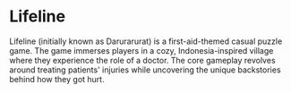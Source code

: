 # Lifeline

Lifeline (initially known as Darurarurat) is a first-aid-themed casual puzzle game. The game immerses players in a cozy, Indonesia-inspired village where they experience the role of a doctor. The core gameplay revolves around treating patients' injuries while uncovering the unique backstories behind how they got hurt.

 
